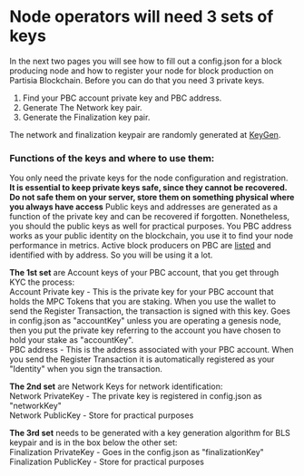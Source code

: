 # Node operators will need 3 sets of keys

In the next two pages you will see how to fill out a config.json for a block producing node and how to register your node for block production on Partisia Blockchain. Before you can do that you need 3 private keys.

1) Find your PBC account private key and PBC address.    
2) Generate The Network key pair.   
3) Generate the Finalization key pair.   

The network and finalization keypair are randomly generated at [KeyGen](https://dashboard.partisiablockchain.com/keygen).

### Functions of the keys and where to use them:

You only need the private keys for the node configuration and registration. **It is essential to keep private keys safe, since they cannot be recovered. Do not safe them on your server, store them on something physical where you always have access** Public keys and addresses are generated as a function of the private key and can be recovered if forgotten. Nonetheless, you should the public keys as well for practical purposes. You PBC address works as your public identity on the blockchain, you use it to find your node performance in metrics. Active block producers on PBC are [listed](https://mpcexplorer.com/validators) and identified with by address. So you will be using it a lot.   

**The 1st set**  are Account keys of your PBC account, that you get through KYC the process:  
Account Private key - This is the private key for your PBC account that holds the MPC Tokens that you are staking. When you use the wallet to send the Register Transaction, the transaction is signed with this key. Goes in config.json as "accountKey" unless you are operating a genesis node, then you put the private key referring to the account you have chosen to hold your stake as "accountKey".  
PBC address - This is the address associated with your PBC account. When you send the Register Transaction it is automatically registered as your "Identity" when you sign the transaction.   

**The 2nd set** are Network Keys for network identification:   
Network PrivateKey - The private key is registered in config.json as "networkKey"  
Network PublicKey - Store for practical purposes

**The 3rd set** needs to be generated with a key generation algorithm for BLS keypair and is in the box below the other set:   
Finalization PrivateKey - Goes in the config.json as "finalizationKey"     
Finalization PublicKey - Store for practical purposes   
